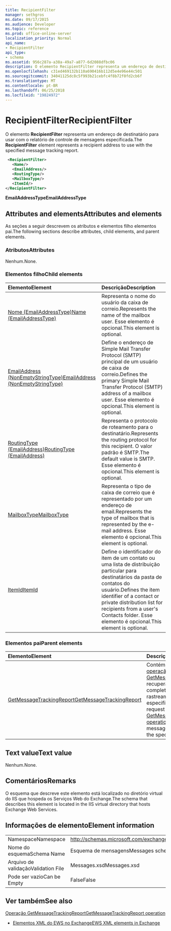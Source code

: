 ```yaml
---
title: RecipientFilter
manager: sethgros
ms.date: 09/17/2015
ms.audience: Developer
ms.topic: reference
ms.prod: office-online-server
localization_priority: Normal
api_name:
- RecipientFilter
api_type:
- schema
ms.assetid: 956c287a-a38a-49a7-a877-6d2088dfbc06
description: O elemento RecipientFilter representa um endereço de destinatário para usar com o relatório de controle de mensagens especificada.
ms.openlocfilehash: c31ed469132b110a690416b112d5e4e96e44c501
ms.sourcegitcommit: 34041125dc8c5f993b21cebfc4f8b72f0fd2cb6f
ms.translationtype: MT
ms.contentlocale: pt-BR
ms.lasthandoff: 06/25/2018
ms.locfileid: "19824972"
---
```

# <a name="recipientfilter"></a><span data-ttu-id="828c0-103">RecipientFilter</span><span class="sxs-lookup"><span data-stu-id="828c0-103">RecipientFilter</span></span>

<span data-ttu-id="828c0-104">O elemento **RecipientFilter** representa um endereço de destinatário para usar com o relatório de controle de mensagens especificada.</span><span class="sxs-lookup"><span data-stu-id="828c0-104">The **RecipientFilter** element represents a recipient address to use with the specified message tracking report.</span></span> 
  
```XML
 <RecipientFilter>
   <Name/>
   <EmailAddress/>
   <RoutingType/>
   <MailboxType/>
   <ItemId/>
</RecipientFilter>
```

 <span data-ttu-id="828c0-105">**EmailAddressType**</span><span class="sxs-lookup"><span data-stu-id="828c0-105">**EmailAddressType**</span></span>
## <a name="attributes-and-elements"></a><span data-ttu-id="828c0-106">Attributes and elements</span><span class="sxs-lookup"><span data-stu-id="828c0-106">Attributes and elements</span></span>

<span data-ttu-id="828c0-107">As seções a seguir descrevem os atributos e elementos filho elementos pai.</span><span class="sxs-lookup"><span data-stu-id="828c0-107">The following sections describe attributes, child elements, and parent elements.</span></span>
  
### <a name="attributes"></a><span data-ttu-id="828c0-108">Atributos</span><span class="sxs-lookup"><span data-stu-id="828c0-108">Attributes</span></span>

<span data-ttu-id="828c0-109">Nenhum.</span><span class="sxs-lookup"><span data-stu-id="828c0-109">None.</span></span>
  
### <a name="child-elements"></a><span data-ttu-id="828c0-110">Elementos filho</span><span class="sxs-lookup"><span data-stu-id="828c0-110">Child elements</span></span>

|<span data-ttu-id="828c0-111">**Elemento**</span><span class="sxs-lookup"><span data-stu-id="828c0-111">**Element**</span></span>|<span data-ttu-id="828c0-112">**Descrição**</span><span class="sxs-lookup"><span data-stu-id="828c0-112">**Description**</span></span>|
|:-----|:-----|
|[<span data-ttu-id="828c0-113">Nome (EmailAddressType)</span><span class="sxs-lookup"><span data-stu-id="828c0-113">Name (EmailAddressType)</span></span>](name-emailaddresstype.md) <br/> |<span data-ttu-id="828c0-114">Representa o nome do usuário da caixa de correio.</span><span class="sxs-lookup"><span data-stu-id="828c0-114">Represents the name of the mailbox user.</span></span> <span data-ttu-id="828c0-115">Esse elemento é opcional.</span><span class="sxs-lookup"><span data-stu-id="828c0-115">This element is optional.</span></span>  <br/> |
|[<span data-ttu-id="828c0-116">EmailAddress (NonEmptyStringType)</span><span class="sxs-lookup"><span data-stu-id="828c0-116">EmailAddress (NonEmptyStringType)</span></span>](emailaddress-nonemptystringtype.md) <br/> |<span data-ttu-id="828c0-117">Define o endereço de Simple Mail Transfer Protocol (SMTP) principal de um usuário de caixa de correio.</span><span class="sxs-lookup"><span data-stu-id="828c0-117">Defines the primary Simple Mail Transfer Protocol (SMTP) address of a mailbox user.</span></span> <span data-ttu-id="828c0-118">Esse elemento é opcional.</span><span class="sxs-lookup"><span data-stu-id="828c0-118">This element is optional.</span></span>  <br/> |
|[<span data-ttu-id="828c0-119">RoutingType (EmailAddress)</span><span class="sxs-lookup"><span data-stu-id="828c0-119">RoutingType (EmailAddress)</span></span>](routingtype-emailaddress.md) <br/> |<span data-ttu-id="828c0-120">Representa o protocolo de roteamento para o destinatário.</span><span class="sxs-lookup"><span data-stu-id="828c0-120">Represents the routing protocol for this recipient.</span></span> <span data-ttu-id="828c0-121">O valor padrão é SMTP.</span><span class="sxs-lookup"><span data-stu-id="828c0-121">The default value is SMTP.</span></span> <span data-ttu-id="828c0-122">Esse elemento é opcional.</span><span class="sxs-lookup"><span data-stu-id="828c0-122">This element is optional.</span></span>  <br/> |
|[<span data-ttu-id="828c0-123">MailboxType</span><span class="sxs-lookup"><span data-stu-id="828c0-123">MailboxType</span></span>](mailboxtype.md) <br/> |<span data-ttu-id="828c0-124">Representa o tipo de caixa de correio que é representado por um endereço de email.</span><span class="sxs-lookup"><span data-stu-id="828c0-124">Represents the type of mailbox that is represented by the e-mail address.</span></span> <span data-ttu-id="828c0-125">Esse elemento é opcional.</span><span class="sxs-lookup"><span data-stu-id="828c0-125">This element is optional.</span></span>  <br/> |
|[<span data-ttu-id="828c0-126">ItemId</span><span class="sxs-lookup"><span data-stu-id="828c0-126">ItemId</span></span>](itemid.md) <br/> |<span data-ttu-id="828c0-127">Define o identificador do item de um contato ou uma lista de distribuição particular para destinatários da pasta de contatos do usuário.</span><span class="sxs-lookup"><span data-stu-id="828c0-127">Defines the item identifier of a contact or private distribution list for recipients from a user's Contacts folder.</span></span> <span data-ttu-id="828c0-128">Esse elemento é opcional.</span><span class="sxs-lookup"><span data-stu-id="828c0-128">This element is optional.</span></span>  <br/> |
   
### <a name="parent-elements"></a><span data-ttu-id="828c0-129">Elementos pai</span><span class="sxs-lookup"><span data-stu-id="828c0-129">Parent elements</span></span>

|<span data-ttu-id="828c0-130">**Elemento**</span><span class="sxs-lookup"><span data-stu-id="828c0-130">**Element**</span></span>|<span data-ttu-id="828c0-131">**Descrição**</span><span class="sxs-lookup"><span data-stu-id="828c0-131">**Description**</span></span>|
|:-----|:-----|
|[<span data-ttu-id="828c0-132">GetMessageTrackingReport</span><span class="sxs-lookup"><span data-stu-id="828c0-132">GetMessageTrackingReport</span></span>](getmessagetrackingreport.md) <br/> |<span data-ttu-id="828c0-133">Contém a solicitação para a [operação GetMessageTrackingReport](getmessagetrackingreport-operation.md) recuperar a mensagem completa relatório de rastreamento para a ID especificada.</span><span class="sxs-lookup"><span data-stu-id="828c0-133">Contains the request for the [GetMessageTrackingReport operation](getmessagetrackingreport-operation.md) to retrieve the full message tracking report for the specified ID.</span></span>  <br/> |
   
## <a name="text-value"></a><span data-ttu-id="828c0-134">Text value</span><span class="sxs-lookup"><span data-stu-id="828c0-134">Text value</span></span>

<span data-ttu-id="828c0-135">Nenhum.</span><span class="sxs-lookup"><span data-stu-id="828c0-135">None.</span></span>
  
## <a name="remarks"></a><span data-ttu-id="828c0-136">Comentários</span><span class="sxs-lookup"><span data-stu-id="828c0-136">Remarks</span></span>

<span data-ttu-id="828c0-137">O esquema que descreve este elemento está localizado no diretório virtual do IIS que hospeda os Serviços Web do Exchange.</span><span class="sxs-lookup"><span data-stu-id="828c0-137">The schema that describes this element is located in the IIS virtual directory that hosts Exchange Web Services.</span></span>
  
## <a name="element-information"></a><span data-ttu-id="828c0-138">Informações de elemento</span><span class="sxs-lookup"><span data-stu-id="828c0-138">Element information</span></span>

|||
|:-----|:-----|
|<span data-ttu-id="828c0-139">Namespace</span><span class="sxs-lookup"><span data-stu-id="828c0-139">Namespace</span></span>  <br/> |http://schemas.microsoft.com/exchange/services/2006/messages  <br/> |
|<span data-ttu-id="828c0-140">Nome do esquema</span><span class="sxs-lookup"><span data-stu-id="828c0-140">Schema Name</span></span>  <br/> |<span data-ttu-id="828c0-141">Esquema de mensagens</span><span class="sxs-lookup"><span data-stu-id="828c0-141">Messages schema</span></span>  <br/> |
|<span data-ttu-id="828c0-142">Arquivo de validação</span><span class="sxs-lookup"><span data-stu-id="828c0-142">Validation File</span></span>  <br/> |<span data-ttu-id="828c0-143">Messages.xsd</span><span class="sxs-lookup"><span data-stu-id="828c0-143">Messages.xsd</span></span>  <br/> |
|<span data-ttu-id="828c0-144">Pode ser vazio</span><span class="sxs-lookup"><span data-stu-id="828c0-144">Can be Empty</span></span>  <br/> |<span data-ttu-id="828c0-145">False</span><span class="sxs-lookup"><span data-stu-id="828c0-145">False</span></span>  <br/> |
   
## <a name="see-also"></a><span data-ttu-id="828c0-146">Ver também</span><span class="sxs-lookup"><span data-stu-id="828c0-146">See also</span></span>



[<span data-ttu-id="828c0-147">Operação GetMessageTrackingReport</span><span class="sxs-lookup"><span data-stu-id="828c0-147">GetMessageTrackingReport operation</span></span>](getmessagetrackingreport-operation.md)


- [<span data-ttu-id="828c0-148">Elementos XML do EWS no Exchange</span><span class="sxs-lookup"><span data-stu-id="828c0-148">EWS XML elements in Exchange</span></span>](ews-xml-elements-in-exchange.md)

